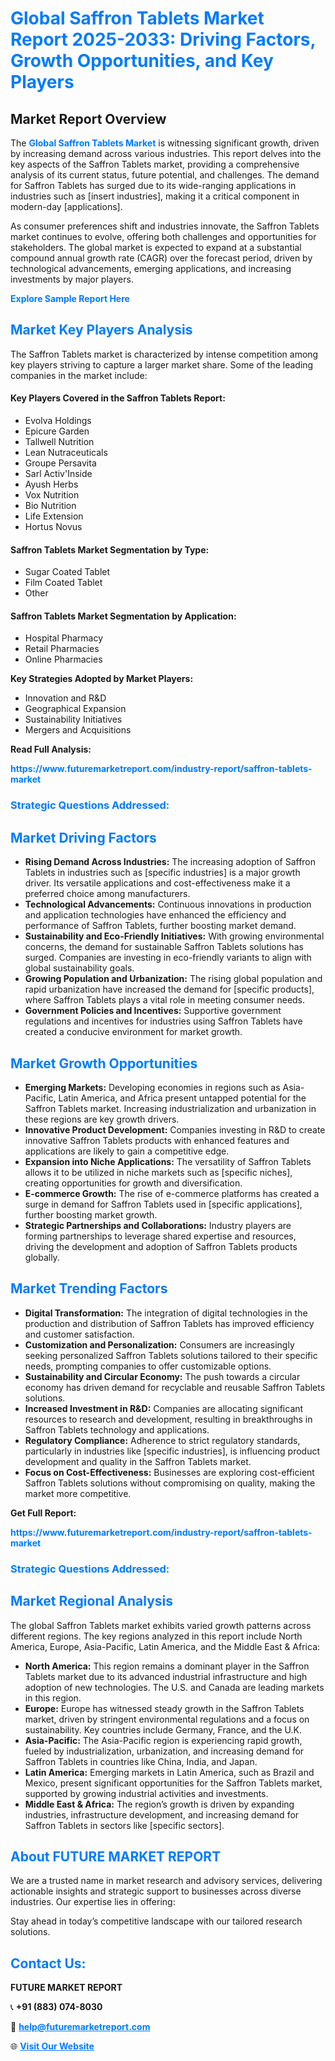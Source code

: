 <h1 style="color: #007BFF;">Global Saffron Tablets Market Report 2025-2033: Driving Factors, Growth Opportunities, and Key Players</h1>

<section id="overview">
<h2>Market Report Overview</h2>
<p>The <a href="https://www.futuremarketreport.com/industry-report/saffron-tablets-market" style="color: #007BFF; text-decoration: none;"><strong>Global Saffron Tablets Market</strong></a> is witnessing significant growth, driven by increasing demand across various industries. This report delves into the key aspects of the Saffron Tablets market, providing a comprehensive analysis of its current status, future potential, and challenges. The demand for Saffron Tablets has surged due to its wide-ranging applications in industries such as [insert industries], making it a critical component in modern-day [applications].</p>
<p>As consumer preferences shift and industries innovate, the Saffron Tablets market continues to evolve, offering both challenges and opportunities for stakeholders. The global market is expected to expand at a substantial compound annual growth rate (CAGR) over the forecast period, driven by technological advancements, emerging applications, and increasing investments by major players.</p>
</section>

<section id="overview">
<p><a href="https://www.futuremarketreport.com/request-sample/reportId=103112" style="color: #007BFF; text-decoration: none;"><strong>Explore Sample Report Here</strong></a></p>
</section>

<section id="key-players">
<h2 style="color: #007BFF;">Market Key Players Analysis</h2>
<p>The Saffron Tablets market is characterized by intense competition among key players striving to capture a larger market share. Some of the leading companies in the market include:</p>
<h4>Key Players Covered in the Saffron Tablets Report:</h4>
<ul><li>Evolva Holdings</li><li>Epicure Garden</li><li>Tallwell Nutrition</li><li>Lean Nutraceuticals</li><li>Groupe Persavita</li><li>Sarl Activ&#039;Inside</li><li>Ayush Herbs</li><li>Vox Nutrition</li><li>Bio Nutrition</li><li>Life Extension</li><li>Hortus Novus</li></ul>
<h4>Saffron Tablets Market Segmentation by Type:</h4>
<ul><li>Sugar Coated Tablet</li><li>Film Coated Tablet</li><li>Other</li></ul>

<h4>Saffron Tablets Market Segmentation by Application:</h4>
<ul><li>Hospital Pharmacy</li><li>Retail Pharmacies</li><li>Online Pharmacies</li></ul>
<p><strong>Key Strategies Adopted by Market Players:</strong></p>
<ul>
<li>Innovation and R&D</li>
<li>Geographical Expansion</li>
<li>Sustainability Initiatives</li>
<li>Mergers and Acquisitions</li>
</ul>
</section>

<section>
<p><strong>Read Full Analysis: </strong></p><a href="https://www.futuremarketreport.com/industry-report/saffron-tablets-market" style="color: #007BFF; text-decoration: none;"><strong>https://www.futuremarketreport.com/industry-report/saffron-tablets-market</strong></a>
<h3 style="color: #007BFF;">Strategic Questions Addressed:</h3>
</section>

<section id="driving-factors">
<h2 style="color: #007BFF;">Market Driving Factors</h2>
<ul>
<li><strong>Rising Demand Across Industries:</strong> The increasing adoption of Saffron Tablets in industries such as [specific industries] is a major growth driver. Its versatile applications and cost-effectiveness make it a preferred choice among manufacturers.</li>
<li><strong>Technological Advancements:</strong> Continuous innovations in production and application technologies have enhanced the efficiency and performance of Saffron Tablets, further boosting market demand.</li>
<li><strong>Sustainability and Eco-Friendly Initiatives:</strong> With growing environmental concerns, the demand for sustainable Saffron Tablets solutions has surged. Companies are investing in eco-friendly variants to align with global sustainability goals.</li>
<li><strong>Growing Population and Urbanization:</strong> The rising global population and rapid urbanization have increased the demand for [specific products], where Saffron Tablets plays a vital role in meeting consumer needs.</li>
<li><strong>Government Policies and Incentives:</strong> Supportive government regulations and incentives for industries using Saffron Tablets have created a conducive environment for market growth.</li>
</ul>
</section>

<section id="growth-opportunities">
<h2 style="color: #007BFF;">Market Growth Opportunities</h2>
<ul>
<li><strong>Emerging Markets:</strong> Developing economies in regions such as Asia-Pacific, Latin America, and Africa present untapped potential for the Saffron Tablets market. Increasing industrialization and urbanization in these regions are key growth drivers.</li>
<li><strong>Innovative Product Development:</strong> Companies investing in R&D to create innovative Saffron Tablets products with enhanced features and applications are likely to gain a competitive edge.</li>
<li><strong>Expansion into Niche Applications:</strong> The versatility of Saffron Tablets allows it to be utilized in niche markets such as [specific niches], creating opportunities for growth and diversification.</li>
<li><strong>E-commerce Growth:</strong> The rise of e-commerce platforms has created a surge in demand for Saffron Tablets used in [specific applications], further boosting market growth.</li>
<li><strong>Strategic Partnerships and Collaborations:</strong> Industry players are forming partnerships to leverage shared expertise and resources, driving the development and adoption of Saffron Tablets products globally.</li>
</ul>
</section>

<section id="trending-factors">
<h2 style="color: #007BFF;">Market Trending Factors</h2>
<ul>
<li><strong>Digital Transformation:</strong> The integration of digital technologies in the production and distribution of Saffron Tablets has improved efficiency and customer satisfaction.</li>
<li><strong>Customization and Personalization:</strong> Consumers are increasingly seeking personalized Saffron Tablets solutions tailored to their specific needs, prompting companies to offer customizable options.</li>
<li><strong>Sustainability and Circular Economy:</strong> The push towards a circular economy has driven demand for recyclable and reusable Saffron Tablets solutions.</li>
<li><strong>Increased Investment in R&D:</strong> Companies are allocating significant resources to research and development, resulting in breakthroughs in Saffron Tablets technology and applications.</li>
<li><strong>Regulatory Compliance:</strong> Adherence to strict regulatory standards, particularly in industries like [specific industries], is influencing product development and quality in the Saffron Tablets market.</li>
<li><strong>Focus on Cost-Effectiveness:</strong> Businesses are exploring cost-efficient Saffron Tablets solutions without compromising on quality, making the market more competitive.</li>
</ul>
</section>

<section>
<p><strong>Get Full Report: </strong></p><a href="https://www.futuremarketreport.com/industry-report/saffron-tablets-market" style="color: #007BFF; text-decoration: none;"><strong>https://www.futuremarketreport.com/industry-report/saffron-tablets-market</strong></a>
<h3 style="color: #007BFF;">Strategic Questions Addressed:</h3>
</section>


<section id="regional-analysis">
<h2 style="color: #007BFF;">Market Regional Analysis</h2>
<p>The global Saffron Tablets market exhibits varied growth patterns across different regions. The key regions analyzed in this report include North America, Europe, Asia-Pacific, Latin America, and the Middle East & Africa:</p>
<ul>
<li><strong>North America:</strong> This region remains a dominant player in the Saffron Tablets market due to its advanced industrial infrastructure and high adoption of new technologies. The U.S. and Canada are leading markets in this region.</li>
<li><strong>Europe:</strong> Europe has witnessed steady growth in the Saffron Tablets market, driven by stringent environmental regulations and a focus on sustainability. Key countries include Germany, France, and the U.K.</li>
<li><strong>Asia-Pacific:</strong> The Asia-Pacific region is experiencing rapid growth, fueled by industrialization, urbanization, and increasing demand for Saffron Tablets in countries like China, India, and Japan.</li>
<li><strong>Latin America:</strong> Emerging markets in Latin America, such as Brazil and Mexico, present significant opportunities for the Saffron Tablets market, supported by growing industrial activities and investments.</li>
<li><strong>Middle East & Africa:</strong> The region’s growth is driven by expanding industries, infrastructure development, and increasing demand for Saffron Tablets in sectors like [specific sectors].</li>
</ul>
</section>

<footer>
<h2 style="color: #007BFF;">About FUTURE MARKET REPORT</h2>
<p>We are a trusted name in market research and advisory services, delivering actionable insights and strategic support to businesses across diverse industries. Our expertise lies in offering:</p>

<p>Stay ahead in today’s competitive landscape with our tailored research solutions.</p>

<h2 style="color: #007BFF;">Contact Us:</h2>
<p><strong>FUTURE MARKET REPORT</strong></p>
<p>📞 <strong>+91 (883) 074-8030</strong></p>
<p>📧 <strong><a href="mailto:help@futuremarketreport.com" style="color: #007BFF;">help@futuremarketreport.com</a></strong></p>
<p>🌐 <strong><a href="https://www.futuremarketreport.com/" style="color: #007BFF;">Visit Our Website</a></strong></p>
</footer>